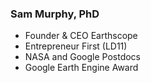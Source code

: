 ### Sam Murphy, PhD

- Founder & CEO Earthscope
- Entrepreneur First (LD11)
- NASA and Google Postdocs
- Google Earth Engine Award
